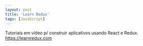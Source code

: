 ```yaml
---
layout: post
title: 'Learn Redux'
tags: [JavaScript]
---
```

Tutoriais em vídeo p/ construir aplicativos usando React e Redux.<br>
<https://learnredux.com>
